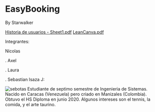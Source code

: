 # EasyBooking
By Starwalker

[Historia de usuarios - Sheet1.pdf](https://github.com/Intro-CompuMovil/EasyBooking/files/14240234/Historia.de.usuarios.-.Sheet1.pdf)
[LeanCanva.pdf](https://github.com/Intro-CompuMovil/EasyBooking/files/14240237/LeanCanva.pdf)

Integrantes: 

Nicolas




.
Axel




.
Laura




.
Sebastian Isaza J:

![sebotas](https://github.com/Intro-CompuMovil/EasyBooking/assets/77295506/f323a9fc-c7f7-4bcf-ae0b-4afe48c24815)
Estudiante de septimo semestre de Ingenieria de Sistemas. Nacido en Caracas (Venezuela) pero criado en Manizales (Colombia). Obtuvo el HS Diploma en junio 2020. Algunos intereses son el tennis, la comida, y el arte taurino. 

